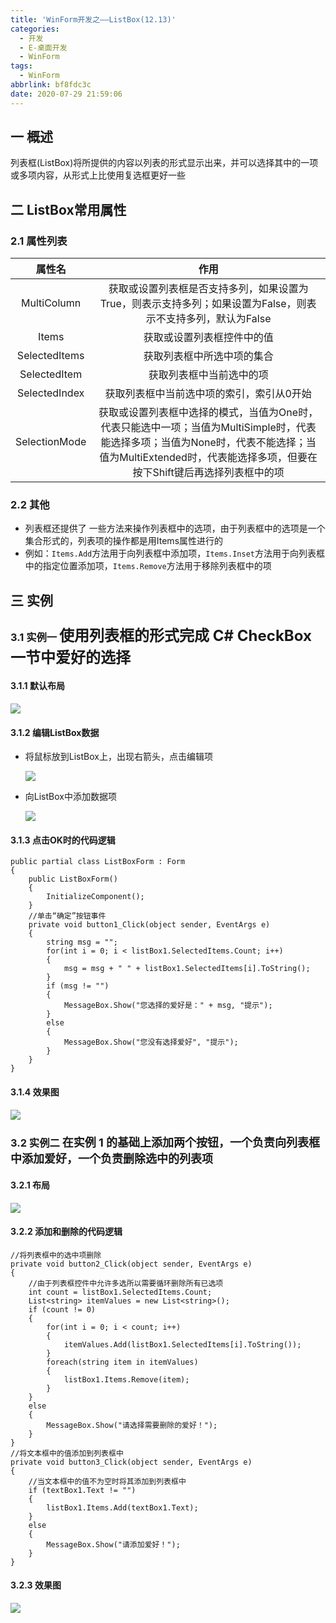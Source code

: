 ```yaml
---
title: 'WinForm开发之——ListBox(12.13)'
categories:
  - 开发
  - E-桌面开发
  - WinForm
tags:
  - WinForm
abbrlink: bf8fdc3c
date: 2020-07-29 21:59:06
---
```

## 一 概述

列表框(ListBox)将所提供的内容以列表的形式显示出来，并可以选择其中的一项或多项内容，从形式上比使用复选框更好一些

<!--more-->

## 二 ListBox常用属性

### 2.1 属性列表

|    属性名     |                             作用                             |
| :-----------: | :----------------------------------------------------------: |
|  MultiColumn  | 获取或设置列表框是否支持多列，如果设置为True，则表示支持多列；如果设置为False，则表示不支持多列，默认为False |
|     Items     |                  获取或设置列表框控件中的值                  |
| SelectedItems |                  获取列表框中所选中项的集合                  |
| SelectedItem  |                   获取列表框中当前选中的项                   |
| SelectedIndex |          获取列表框中当前选中项的索引，索引从0开始           |
| SelectionMode | 获取或设置列表框中选择的模式，当值为One时，代表只能选中一项；当值为MultiSimple时，代表能选择多项；当值为None时，代表不能选择；当值为MultiExtended时，代表能选择多项，但要在按下Shift键后再选择列表框中的项 |

### 2.2 其他

* 列表框还提供了 一些方法来操作列表框中的选项，由于列表框中的选项是一个集合形式的，列表项的操作都是用Items属性进行的
* 例如：`Items.Add`方法用于向列表框中添加项，`Items.Inset`方法用于向列表框中的指定位置添加项，`Items.Remove`方法用于移除列表框中的项

## 三 实例 

### 3.1 实例一 <font size=5> 使用列表框的形式完成 C# CheckBox一节中爱好的选择 </font>

#### 3.1.1 默认布局

![][1]

#### 3.1.2 编辑ListBox数据
* 将鼠标放到ListBox上，出现右箭头，点击编辑项

  ![][2]
  
* 向ListBox中添加数据项

  ![][3]

#### 3.1.3 点击OK时的代码逻辑

```
public partial class ListBoxForm : Form
{
    public ListBoxForm()
    {
        InitializeComponent();
    }
    //单击“确定”按钮事件
    private void button1_Click(object sender, EventArgs e)
    {
        string msg = "";
        for(int i = 0; i < listBox1.SelectedItems.Count; i++)
        {
            msg = msg + " " + listBox1.SelectedItems[i].ToString();
        }
        if (msg != "")
        {
            MessageBox.Show("您选择的爱好是：" + msg, "提示");
        }
        else
        {
            MessageBox.Show("您没有选择爱好", "提示");
        }
    }
}
```

#### 3.1.4 效果图
![][4]
### 3.2 实例二 <font size=4> 在实例 1 的基础上添加两个按钮，一个负责向列表框中添加爱好，一个负责删除选中的列表项 </font>

#### 3.2.1 布局
![][5]

#### 3.2.2 添加和删除的代码逻辑

```
//将列表框中的选中项删除
private void button2_Click(object sender, EventArgs e)
{
    //由于列表框控件中允许多选所以需要循环删除所有已选项
    int count = listBox1.SelectedItems.Count;
    List<string> itemValues = new List<string>();
    if (count != 0)
    {
        for(int i = 0; i < count; i++)
        {
            itemValues.Add(listBox1.SelectedItems[i].ToString());
        }
        foreach(string item in itemValues)
        {
            listBox1.Items.Remove(item);
        }
    }
    else
    {
        MessageBox.Show("请选择需要删除的爱好！");
    }
}
//将文本框中的值添加到列表框中
private void button3_Click(object sender, EventArgs e)
{
    //当文本框中的值不为空时将其添加到列表框中
    if (textBox1.Text != "")
    {
        listBox1.Items.Add(textBox1.Text);
    }
    else
    {
        MessageBox.Show("请添加爱好！");
    }
}
```

#### 3.2.3 效果图
![][6]



[1]:https://cdn.jsdelivr.net/gh/PGzxc/CDN/blog-image/csharp-windform-listbox-default-layout.png
[2]:https://cdn.jsdelivr.net/gh/PGzxc/CDN/blog-image/csharp-windform-listbox-edit.png
[3]:https://cdn.jsdelivr.net/gh/PGzxc/CDN/blog-image/csharp-windform-listbox-add-content.png
[4]:https://cdn.jsdelivr.net/gh/PGzxc/CDN/blog-image/csharp-windform-listbox-view.png
[5]:https://cdn.jsdelivr.net/gh/PGzxc/CDN/blog-image/csharp-windform-listbox-add-remove-layout.png
[6]:https://cdn.jsdelivr.net/gh/PGzxc/CDN/blog-image/csharp-windform-listbox-addmove-view.gif